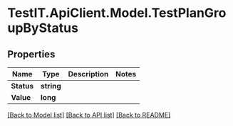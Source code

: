 # TestIT.ApiClient.Model.TestPlanGroupByStatus

## Properties

Name | Type | Description | Notes
------------ | ------------- | ------------- | -------------
**Status** | **string** |  | 
**Value** | **long** |  | 

[[Back to Model list]](../README.md#documentation-for-models) [[Back to API list]](../README.md#documentation-for-api-endpoints) [[Back to README]](../README.md)

